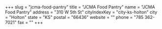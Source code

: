 +++
slug = "jcma-food-pantry"
title = "JCMA Food Pantry"
name = "JCMA Food Pantry"
address = "310 W 5th St"
cityIndexKey = "city-ks-holton"
city = "Holton"
state = "KS"
postal = "66436"
website = ""
phone = "785 362-7021"
fax = ""
+++
